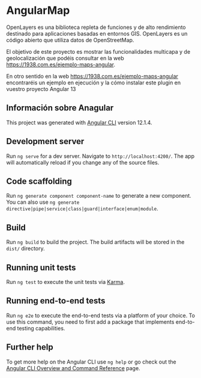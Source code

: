 # AngularMap

OpenLayers es una biblioteca repleta de funciones y de alto rendimiento destinado para aplicaciones basadas en entornos GIS. OpenLayers es un código abierto que utiliza datos de OpenStreetMap. 

El objetivo de este proyecto es mostrar las funcionalidades multicapa y de geolocalización que podéis consultar en la web https://1938.com.es/ejemplo-maps-angular.

En otro sentido en la web https://1938.com.es/ejemplo-maps-angular encontraréis un ejemplo en ejecución y la cómo instalar este plugin en vuestro proyecto Angular 13 


## Información sobre Anagular
This project was generated with [Angular CLI](https://github.com/angular/angular-cli) version 12.1.4.

## Development server

Run `ng serve` for a dev server. Navigate to `http://localhost:4200/`. The app will automatically reload if you change any of the source files.

## Code scaffolding

Run `ng generate component component-name` to generate a new component. You can also use `ng generate directive|pipe|service|class|guard|interface|enum|module`.

## Build

Run `ng build` to build the project. The build artifacts will be stored in the `dist/` directory.

## Running unit tests

Run `ng test` to execute the unit tests via [Karma](https://karma-runner.github.io).

## Running end-to-end tests

Run `ng e2e` to execute the end-to-end tests via a platform of your choice. To use this command, you need to first add a package that implements end-to-end testing capabilities.

## Further help

To get more help on the Angular CLI use `ng help` or go check out the [Angular CLI Overview and Command Reference](https://angular.io/cli) page.
